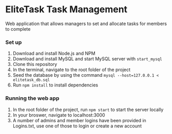 # EliteTask Task Management
Web application that allows managers to set and allocate tasks for members to complete

### Set up
1. Download and install Node.js and NPM
2. Download and install MySQL and start MySQL server with `start_mysql`
3. Clone this repository
4. In the terminal, navigate to the root folder of the project
5. Seed the database by using the command `mysql --host=127.0.0.1 < elitetask_db.sql`
6. Run `npm install` to install dependencies

### Running the web app
1. In the root folder of the project, run `npm start` to start the server locally 
2. In your broswer, navigate to localhost:3000
3. A number of admins and member logins have been provided in Logins.txt, use one of those to login or create a new account
